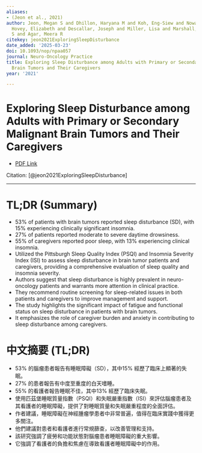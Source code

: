 ```yaml
---
aliases:
- (Jeon et al., 2021)
author: Jeon, Megan S and Dhillon, Haryana M and Koh, Eng-Siew and Nowak, Anna K and
  Hovey, Elizabeth and Descallar, Joseph and Miller, Lisa and Marshall, Nathaniel
  S and Agar, Meera R
citekey: jeon2021ExploringSleepDisturbance
date_added: '2025-03-23'
doi: 10.1093/nop/npaa057
journal: Neuro-Oncology Practice
title: Exploring Sleep Disturbance among Adults with Primary or Secondary Malignant
  Brain Tumors and Their Caregivers
year: '2021'

---
```

# Exploring Sleep Disturbance among Adults with Primary or Secondary Malignant Brain Tumors and Their Caregivers
- [PDF Link](zotero://open-pdf/library/items/8FH9SL7V)

Citation: [@jeon2021ExploringSleepDisturbance]

***
# TL;DR (Summary)
- 53% of patients with brain tumors reported sleep disturbance (SD), with 15% experiencing clinically significant insomnia.
- 27% of patients reported moderate to severe daytime drowsiness.
- 55% of caregivers reported poor sleep, with 13% experiencing clinical insomnia.
- Utilized the Pittsburgh Sleep Quality Index (PSQI) and Insomnia Severity Index (ISI) to assess sleep disturbance in brain tumor patients and caregivers, providing a comprehensive evaluation of sleep quality and insomnia severity.
- Authors suggest that sleep disturbance is highly prevalent in neuro-oncology patients and warrants more attention in clinical practice.
- They recommend routine screening for sleep-related issues in both patients and caregivers to improve management and support.
- The study highlights the significant impact of fatigue and functional status on sleep disturbance in patients with brain tumors.
- It emphasizes the role of caregiver burden and anxiety in contributing to sleep disturbance among caregivers.

# 中文摘要 (TL;DR)
- 53% 的腦瘤患者報告有睡眠障礙（SD），其中15% 經歷了臨床上顯著的失眠。
- 27% 的患者報告有中度至重度的白天嗜睡。
- 55% 的看護者報告睡眠不佳，其中13% 經歷了臨床失眠。
- 使用匹茲堡睡眠質量指數（PSQI）和失眠嚴重指數（ISI）來評估腦瘤患者及其看護者的睡眠障礙，提供了對睡眠質量和失眠嚴重程度的全面評估。
- 作者建議，睡眠障礙在神經腫瘤學患者中非常普遍，值得在臨床實踐中獲得更多關注。
- 他們建議對患者和看護者進行常規篩查，以改善管理和支持。
- 該研究強調了疲勞和功能狀態對腦瘤患者睡眠障礙的重大影響。
- 它強調了看護者的負擔和焦慮在導致看護者睡眠障礙中的作用。
